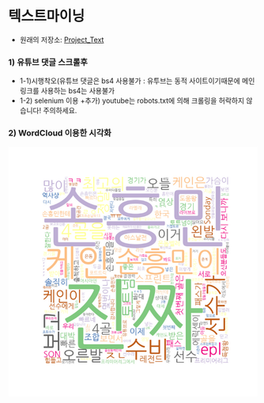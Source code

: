 # 텍스트마이닝
- 원래의 저장소: [Project_Text](https://github.com/heonsooo/Project_Text)  
 
### 1) 유튜브 댓글 스크롤후 
- 1-1)시행착오(유튜브 댓글은 bs4 사용불가 : 유투브는 동적 사이트이기때문에 메인링크를 사용하는 bs4는 사용불가
- 1-2)  selenium 이용
+추가) youtube는 robots.txt에 의해 크롤링을 허락하지 않습니다! 주의하세요.

### 2) WordCloud 이용한 시각화

![youtube_comments_wordcloud.png](./img/youtube_comments_wordcloud.png)
